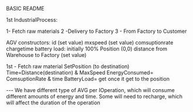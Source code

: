 BASIC README

1st IndustrialProcess:

1- Fetch raw materials
2 -Delivery to Factory
3 - From Factory to Customer


AGV
constructors:
id (set value)
mxspeed (set value)
comsuptionrate
chargetime
battery load: initially 100%
Position (0,0)
distance from Warehouse to Factory (set value)

1st - Fetch raw material
SetPosition (to destination)
Time=Distance(destination) & MaxSpeed
EnergyConsumed= ComsuptionRate & time
BatteryLoad= get once it get to the position

--- We have different type of AVG per IOperation, which will consume different amounts of energy and time. Some will need to recharge, which will affect the duration of the operation

